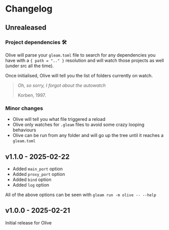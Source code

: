 # Changelog

## Unrealeased

### Project dependencies 🛠
Olive will parse your `gleam.toml` file to search for any dependencies you have with a `{ path = ".." }` resolution
and will watch those projects as well (under src all the time).

Once initialised, Olive will tell you the list of folders currently on watch.

> _Oh, so sorry, I forgot about the autowatch_
>
> Korben, 1997.

### Minor changes
- Olive will tell you what file triggered a reload
- Olive only watches for `.gleam` files to avoid some crazy looping behaviours
- Olive can be run from any folder and will go up the tree until it reaches a `gleam.toml`

## v1.1.0 - 2025-02-22

- Added `main_port` option
- Added `proxy_port` option
- Added `bind` option
- Added `log` option

All of the above options can be seen with `gleam run -m olive -- --help`

## v1.0.0 - 2025-02-21

Initial release for Olive
